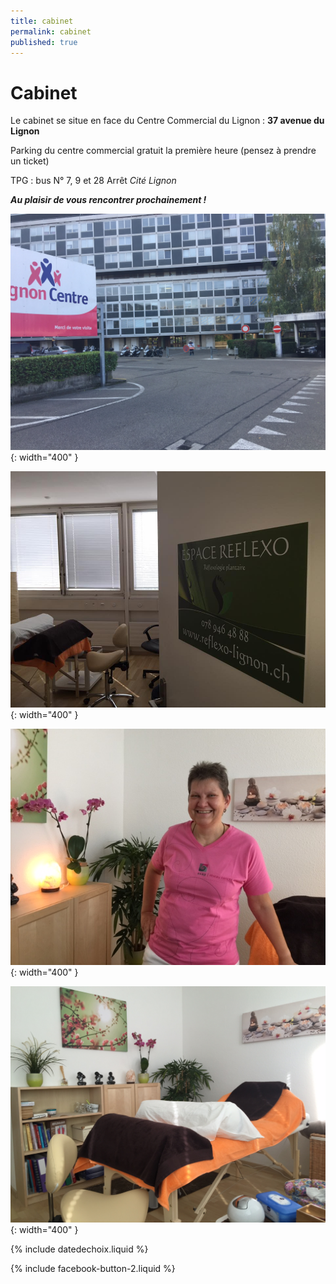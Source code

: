 ```yaml
---
title: cabinet
permalink: cabinet
published: true
---
```


# Cabinet

Le cabinet se situe en face du Centre Commercial du Lignon :
**37 avenue du Lignon**

Parking du centre commercial gratuit la première heure
(pensez à prendre un ticket)

TPG : bus N° 7, 9 et 28
Arrêt *Cité Lignon*

***Au plaisir de vous rencontrer prochainement !***

![](./images/IMG_lignon.JPG){: width="400" }

![](./images/cabinet-reflexologie-suzanne-himmelberger-1.jpg){: width="400" }

![](./images/portrait_asap.jpg){: width="400" }

![](./images/cabinet.JPG){: width="400" }

{% include datedechoix.liquid %}

{% include facebook-button-2.liquid %}
